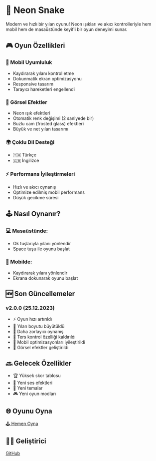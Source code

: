 # 🐍 Neon Snake

Modern ve hızlı bir yılan oyunu! Neon ışıkları ve akıcı kontrolleriyle hem mobil hem de masaüstünde keyifli bir oyun deneyimi sunar.

## 🎮 Oyun Özellikleri

### 📱 Mobil Uyumluluk
- Kaydırarak yılanı kontrol etme
- Dokunmatik ekran optimizasyonu
- Responsive tasarım
- Tarayıcı hareketleri engellendi

### 🎨 Görsel Efektler
- Neon ışık efektleri
- Otomatik renk değişimi (2 saniyede bir)
- Buzlu cam (frosted glass) efektleri
- Büyük ve net yılan tasarımı

### 🌍 Çoklu Dil Desteği
- 🇹🇷 Türkçe
- 🇬🇧 İngilizce

### ⚡ Performans İyileştirmeleri
- Hızlı ve akıcı oynanış
- Optimize edilmiş mobil performans
- Düşük gecikme süresi

## 🕹️ Nasıl Oynanır?

### 💻 Masaüstünde:
- Ok tuşlarıyla yılanı yönlendir
- Space tuşu ile oyunu başlat

### 📱 Mobilde:
- Kaydırarak yılanı yönlendir
- Ekrana dokunarak oyunu başlat

## 🆕 Son Güncellemeler

### v2.0.0 (25.12.2023)
- ⚡ Oyun hızı artırıldı
- 🐍 Yılan boyutu büyütüldü
- 🎯 Daha zorlayıcı oynanış
- 🔄 Ters kontrol özelliği kaldırıldı
- 📱 Mobil optimizasyonları iyileştirildi
- 🎨 Görsel efektler geliştirildi

## 🔜 Gelecek Özellikler
- 🏆 Yüksek skor tablosu
- 🎵 Yeni ses efektleri
- 🌈 Yeni temalar
- 🎮 Yeni oyun modları

## 🌐 Oyunu Oyna
[🕹️ Hemen Oyna](https://sadecemertcan.github.io/neon-snake)

## 👨‍💻 Geliştirici
[GitHub](https://github.com/sadecemertcan) 